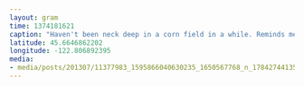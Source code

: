 ```yaml
---
layout: gram
time: 1374181621
caption: "Haven't been neck deep in a corn field in a while. Reminds me of Indiana."
latitude: 45.6646862202
longitude: -122.806892395
media:
- media/posts/201307/11377983_1595866040630235_1650567768_n_17842744135000351.jpg
---
```

